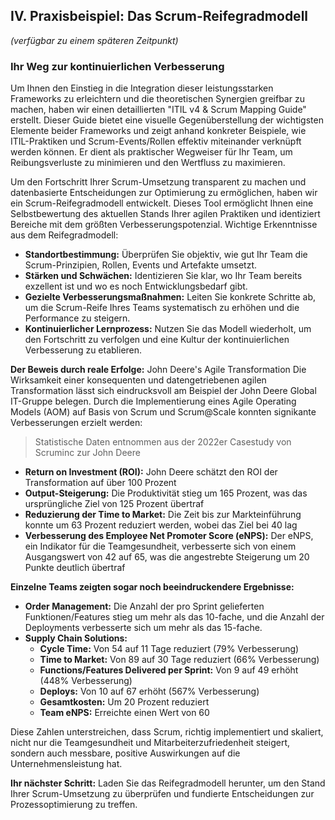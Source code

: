 
## IV. Praxisbeispiel: Das Scrum-Reifegradmodell
*(verfügbar zu einem späteren Zeitpunkt)*
### Ihr Weg zur kontinuierlichen Verbesserung

Um Ihnen den Einstieg in die Integration dieser leistungsstarken Frameworks zu erleichtern und die theoretischen Synergien greifbar zu machen, haben wir einen detaillierten "ITIL v4 & Scrum Mapping Guide" erstellt. Dieser Guide bietet eine visuelle Gegenüberstellung der wichtigsten Elemente beider Frameworks und zeigt anhand konkreter Beispiele, wie ITIL-Praktiken und Scrum-Events/Rollen effektiv miteinander verknüpft werden können. Er dient als praktischer Wegweiser für Ihr Team, um Reibungsverluste zu minimieren und den Wertfluss zu maximieren.

Um den Fortschritt Ihrer Scrum-Umsetzung transparent zu machen und datenbasierte Entscheidungen zur Optimierung zu ermöglichen, haben wir ein Scrum-Reifegradmodell entwickelt. Dieses Tool ermöglicht Ihnen eine Selbstbewertung des aktuellen Stands Ihrer agilen Praktiken und identiziert Bereiche mit dem größten Verbesserungspotenzial. Wichtige Erkenntnisse aus dem Reifegradmodell:
- **Standortbestimmung:** Überprüfen Sie objektiv, wie gut Ihr Team die Scrum-Prinzipien, Rollen, Events und Artefakte umsetzt.
- **Stärken und Schwächen:** Identizieren Sie klar, wo Ihr Team bereits exzellent ist und wo es noch Entwicklungsbedarf gibt.
- **Gezielte Verbesserungsmaßnahmen:** Leiten Sie konkrete Schritte ab, um die Scrum-Reife Ihres Teams systematisch zu erhöhen und die Performance zu steigern.
- **Kontinuierlicher Lernprozess:** Nutzen Sie das Modell wiederholt, um den Fortschritt zu verfolgen und eine Kultur der kontinuierlichen Verbesserung zu etablieren.

**Der Beweis durch reale Erfolge:** John Deere's Agile Transformation Die Wirksamkeit einer konsequenten und datengetriebenen agilen Transformation lässt sich eindrucksvoll am Beispiel der John Deere Global IT-Gruppe belegen. Durch die Implementierung eines Agile Operating Models (AOM) auf Basis von Scrum und Scrum@Scale konnten signikante Verbesserungen erzielt werden:

> Statistische Daten entnommen aus der 2022er Casestudy von Scruminc zur John Deere


- **Return on Investment (ROI):** John Deere schätzt den ROI der Transformation auf über 100 Prozent 
- **Output-Steigerung:** Die Produktivität stieg um 165 Prozent, was das ursprüngliche Ziel von 125 Prozent übertraf
- **Reduzierung der Time to Market:** Die Zeit bis zur Markteinführung konnte um 63 Prozent reduziert werden, wobei das Ziel bei 40  lag
- **Verbesserung des Employee Net Promoter Score (eNPS):** Der eNPS, ein Indikator für die Teamgesundheit, verbesserte sich von einem Ausgangswert von 42 auf 65, was die angestrebte Steigerung um 20 Punkte deutlich übertraf 

**Einzelne Teams zeigten sogar noch beeindruckendere Ergebnisse:**
- **Order Management:** Die Anzahl der pro Sprint gelieferten Funktionen/Features stieg um mehr als das 10-fache, und die Anzahl der Deployments verbesserte sich um mehr als das 15-fache.
- **Supply Chain Solutions:**
    - **Cycle Time:** Von 54 auf 11 Tage reduziert (79% Verbesserung)
    - **Time to Market:** Von 89 auf 30 Tage reduziert (66% Verbesserung)
    - **Functions/Features Delivered per Sprint:** Von 9 auf 49 erhöht (448% Verbesserung)
    - **Deploys:** Von 10 auf 67 erhöht (567% Verbesserung)
    - **Gesamtkosten:** Um 20 Prozent reduziert
    - **Team eNPS:** Erreichte einen Wert von 60

Diese Zahlen unterstreichen, dass Scrum, richtig implementiert und skaliert, nicht nur die Teamgesundheit und Mitarbeiterzufriedenheit steigert, sondern auch messbare, positive Auswirkungen auf die Unternehmensleistung hat.

**Ihr nächster Schritt:** Laden Sie das Reifegradmodell herunter, um den Stand Ihrer Scrum-Umsetzung zu überprüfen und fundierte Entscheidungen zur Prozessoptimierung zu treffen.